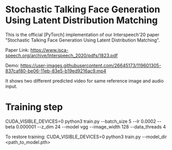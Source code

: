 # Stochastic Talking Face Generation Using Latent Distribution Matching
This is the official [PyTorch] implementation of our Interspeech'20 paper "Stochastic Talking Face Generation Using Latent Distribution Matching".

Paper Link:
https://www.isca-speech.org/archive/Interspeech_2020/pdfs/1823.pdf

Demo:
https://user-images.githubusercontent.com/26645173/119601305-837caf80-be06-11eb-83e5-b19ed9216ac9.mp4

It shows two different predicted video for same reference image and audio input.

# Training step
CUDA_VISIBLE_DEVICES=0 python3 train.py --batch_size 5 --lr 0.0002 --beta 0.000001 --z_dim 24 --model vgg --image_width 128 --data_threads 4

To restore training:
CUDA_VISIBLE_DEVICES=0 python3 train.py --model_dir <path_to_model.pth>


